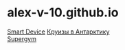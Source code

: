 # alex-v-10.github.io

[Smart Device](https://alex-v-10.github.io/supergym/)
[Круизы в Антарктику](https://alex-v-10.github.io/kruizy-v-antarktiku/)  
[Supergym](https://alex-v-10.github.io/supergym/)
